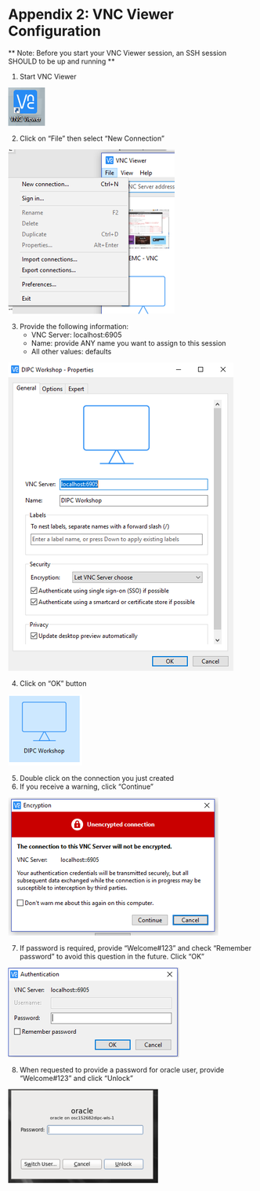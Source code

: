 # Appendix 2: VNC Viewer Configuration

** Note: Before you start your VNC Viewer session, an SSH session SHOULD to be up and running **
1.	Start VNC Viewer

![](images/Ap2/imageAp2_10.png)

2.	Click on “File” then select “New Connection”

![](images/Ap2/imageAp2_20.png)

3.	Provide the following information:
    - VNC Server: localhost:6905
    - Name: provide ANY name you want to assign to this session
    - All other values: defaults

![](images/Ap2/imageAp2_30.png)

4.	Click on “OK” button

![](images/Ap2/imageAp2_40.png)

5.	Double click on the connection you just created
6.	If you receive a warning, click “Continue”

![](images/Ap2/imageAp2_50.png) 

7.	If password is required, provide “Welcome#123” and check “Remember password” to avoid this question in the future. Click “OK”

![](images/Ap2/imageAp2_60.png)

8.	When requested to provide a password for oracle user, provide “Welcome#123” and click “Unlock”

![](images/Ap2/imageAp2_70.png)